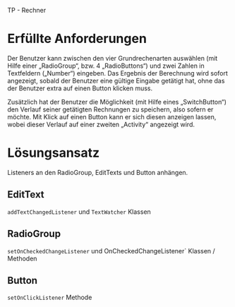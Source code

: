 TP - Rechner


# Erfüllte Anforderungen
Der Benutzer kann zwischen den vier Grundrechenarten auswählen (mit Hilfe einer „RadioGroup“, bzw. 4 „RadioButtons“) und zwei Zahlen in Textfeldern („Number“) eingeben. Das Ergebnis der Berechnung wird sofort angezeigt, sobald der Benutzer eine gültige Eingabe getätigt hat, ohne das der Benutzer extra auf einen Button klicken muss.

Zusätzlich hat der Benutzer die Möglichkeit (mit Hilfe eines „SwitchButton“) den Verlauf seiner getätigten Rechnungen zu speichern, also sofern er möchte. Mit Klick auf einen Button kann er sich diesen anzeigen lassen, wobei dieser Verlauf auf einer zweiten „Activity“ angezeigt wird.

# Lösungsansatz
Listeners an den RadioGroup, EditTexts und Button anhängen.

## EditText
`addTextChangedListener` und `TextWatcher` Klassen

## RadioGroup
`setOnCheckedChangeListener` und OnCheckedChangeListener` Klassen / Methoden

## Button
`setOnClickListener` Methode
